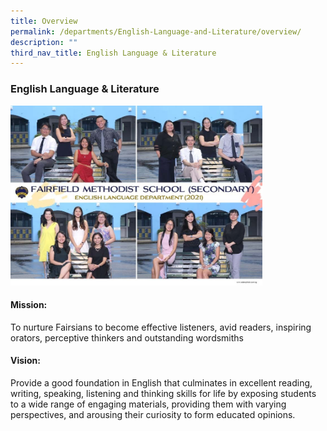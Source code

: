 ```yaml
---
title: Overview
permalink: /departments/English-Language-and-Literature/overview/
description: ""
third_nav_title: English Language & Literature
---
```

### English Language & Literature

<img src="/images/dpm1.png" style="width:80%">

#### Mission: 

To nurture Fairsians to become effective listeners, avid readers, inspiring orators, perceptive thinkers and outstanding wordsmiths

  

#### Vision: 

Provide a good foundation in English that culminates in excellent reading, writing, speaking, listening and thinking skills for life by exposing students to a wide range of engaging materials, providing them with varying perspectives, and arousing their curiosity to form educated opinions.
